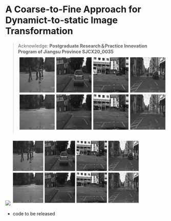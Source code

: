 # A Coarse-to-Fine Approach for Dynamict-to-static Image Transformation
> Acknowledge: **Postgraduate Research＆Practice Innovation Program of Jiangsu Province SJCX20_0035**
![example](.\examples\example.png)

<img src="imgs/CARLA.gif" width="400px" />       <img src=".\examples\example.png" width="400px" />

* code to be released

